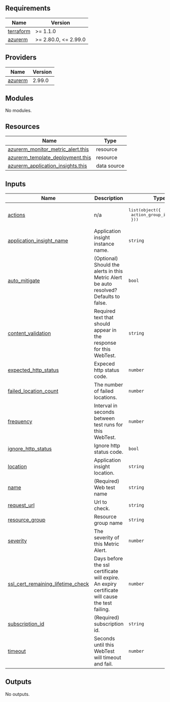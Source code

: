 <!-- markdownlint-disable -->
<!-- BEGINNING OF PRE-COMMIT-TERRAFORM DOCS HOOK -->
## Requirements

| Name | Version |
|------|---------|
| <a name="requirement_terraform"></a> [terraform](#requirement\_terraform) | >= 1.1.0 |
| <a name="requirement_azurerm"></a> [azurerm](#requirement\_azurerm) | >= 2.80.0, <= 2.99.0 |

## Providers

| Name | Version |
|------|---------|
| <a name="provider_azurerm"></a> [azurerm](#provider\_azurerm) | 2.99.0 |

## Modules

No modules.

## Resources

| Name | Type |
|------|------|
| [azurerm_monitor_metric_alert.this](https://registry.terraform.io/providers/hashicorp/azurerm/latest/docs/resources/monitor_metric_alert) | resource |
| [azurerm_template_deployment.this](https://registry.terraform.io/providers/hashicorp/azurerm/latest/docs/resources/template_deployment) | resource |
| [azurerm_application_insights.this](https://registry.terraform.io/providers/hashicorp/azurerm/latest/docs/data-sources/application_insights) | data source |

## Inputs

| Name | Description | Type | Default | Required |
|------|-------------|------|---------|:--------:|
| <a name="input_actions"></a> [actions](#input\_actions) | n/a | <pre>list(object({<br>    action_group_id = string<br>  }))</pre> | n/a | yes |
| <a name="input_application_insight_name"></a> [application\_insight\_name](#input\_application\_insight\_name) | Application insight instance name. | `string` | n/a | yes |
| <a name="input_auto_mitigate"></a> [auto\_mitigate](#input\_auto\_mitigate) | (Optional) Should the alerts in this Metric Alert be auto resolved? Defaults to false. | `bool` | `false` | no |
| <a name="input_content_validation"></a> [content\_validation](#input\_content\_validation) | Required text that should appear in the response for this WebTest. | `string` | `"null"` | no |
| <a name="input_expected_http_status"></a> [expected\_http\_status](#input\_expected\_http\_status) | Expeced http status code. | `number` | `200` | no |
| <a name="input_failed_location_count"></a> [failed\_location\_count](#input\_failed\_location\_count) | The number of failed locations. | `number` | `1` | no |
| <a name="input_frequency"></a> [frequency](#input\_frequency) | Interval in seconds between test runs for this WebTest. | `number` | `300` | no |
| <a name="input_ignore_http_status"></a> [ignore\_http\_status](#input\_ignore\_http\_status) | Ignore http status code. | `bool` | `false` | no |
| <a name="input_location"></a> [location](#input\_location) | Application insight location. | `string` | n/a | yes |
| <a name="input_name"></a> [name](#input\_name) | (Required) Web test name | `string` | n/a | yes |
| <a name="input_request_url"></a> [request\_url](#input\_request\_url) | Url to check. | `string` | n/a | yes |
| <a name="input_resource_group"></a> [resource\_group](#input\_resource\_group) | Resource group name | `string` | n/a | yes |
| <a name="input_severity"></a> [severity](#input\_severity) | The severity of this Metric Alert. | `number` | `1` | no |
| <a name="input_ssl_cert_remaining_lifetime_check"></a> [ssl\_cert\_remaining\_lifetime\_check](#input\_ssl\_cert\_remaining\_lifetime\_check) | Days before the ssl certificate will expire. An expiry certificate will cause the test failing. | `number` | `7` | no |
| <a name="input_subscription_id"></a> [subscription\_id](#input\_subscription\_id) | (Required) subscription id. | `string` | n/a | yes |
| <a name="input_timeout"></a> [timeout](#input\_timeout) | Seconds until this WebTest will timeout and fail. | `number` | `30` | no |

## Outputs

No outputs.
<!-- END OF PRE-COMMIT-TERRAFORM DOCS HOOK -->
